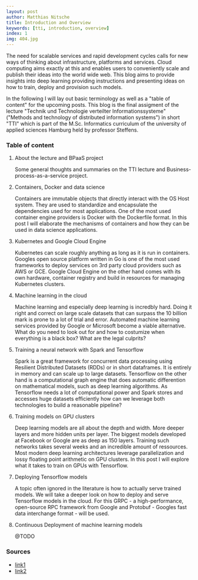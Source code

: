 ```yaml
---
layout: post
author: Matthias Nitsche
title: Introduction and Overview
keywords: [tti, introduction, overview]
index: 1
img: 404.jpg
---
```


The need for scalable services and rapid development cycles calls for new ways of thinking about infrastructure, platforms and services. Cloud computing aims exactly at this and enables users to conveniently scale and publish their ideas into the world wide web. This blog aims to provide insights into deep learning providing instructions and presenting ideas on how to train, deploy and provision such models.

In the following I will lay out basic terminology as well as a "table of content" for the upcoming posts. This blog is the final assigment of the lecture "Technik und Technologie verteilter Informationssysteme" ("Methods and technology of distributed information systems") in short "TTI" which is part of the M.Sc. Informatics curriculum of the university of applied sciences Hamburg held by professor Steffens.

### Table of content

1. About the lecture and BPaaS project

    Some general thoughts and summaries on the TTI lecture and Business-process-as-a-service project.

2. Containers, Docker and data science

    Containers are immutable objects that directly interact with the OS Host system. They are used to standardize and encapsulate the dependencies used for most applications. One of the most used container engine providers is Docker with the Dockerfile format. In this post I will elaborate the mechanisms of containers and how they can be used in data science applications.

3. Kubernetes and Google Cloud Engine

    Kubernetes can scale roughly anything as long as it is run in containers. Googles open source platform written in Go is one of the most used frameworks to deploy services on 3rd party cloud providers such as AWS or GCE. Google Cloud Engine on the other hand comes with its own hardware, container registry and build in resources for managing Kubernetes clusters.

4. Machine learning in the cloud

    Machine learning and especially deep learning is incredbly hard. Doing it right and correct on large scale datasets that can surpass the 10 billion mark is prone to a lot of trial and error. Automated machine learning services provided by Google or Microsoft become a viable alternative. What do you need to look out for and how to costumize when everything is a black box? What are the legal culprits?

5. Training a neural network with Spark and Tensorflow

    Spark is a great framework for concurrent data processing using Resilient Distributed Datasets (RDDs) or in short dataframes. It is entirely in memory and can scale up to large datasets. Tensorflow on the other hand is a computational graph engine that does automatic differention on mathematical models, such as deep learning algorithms. As Tensorflow needs a lot of computational power and Spark stores and accesses huge datasets efficiently how can we leverage both technologies to build a reasonable pipeline?

6. Training models on GPU clusters

    Deep learning models are all about the depth and width. More deeper layers and more hidden units per layer. The biggest models developed at Facebook or Google are as deep as 150 layers. Training such networks takes several weeks and an incredible amount of ressources. Most modern deep learning architectures leverage parallelization and lossy floating point arithmetic on GPU clusters. In this post I will explore what it takes to train on GPUs with Tensorflow.

7. Deploying Tensorflow models

    A topic often ignored in the literature is how to actually serve trained models. We will take a deeper look on how to deploy and serve Tensorflow models in the cloud. For this GRPC - a high-performance, open-source RPC framework from Google and Protobuf - Googles fast data interchange format - will be used.

8. Continuous Deployment of machine learning models

    @TODO


### Sources

- [link1](https://google.com)
- [link2](https://google.com)

